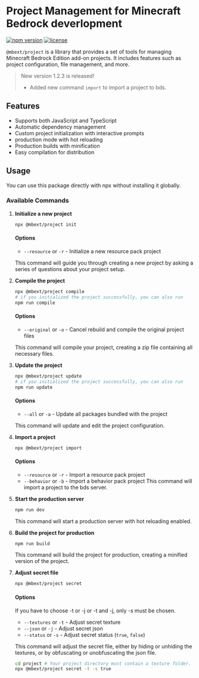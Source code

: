 # Project Management for Minecraft Bedrock deverlopment

[![npm version](https://badge.fury.io/js/%40mbext%2Fproject.svg)](https://www.npmjs.com/package/@mbext/project)
[![license](https://img.shields.io/badge/License-GPL%20v3-blue.svg)](https://github.com/sausage404/mbext-project/blob/main/LICENSE)
   
`@mbext/project` is a library that provides a set of tools for managing Minecraft Bedrock Edition add-on projects. It includes features such as project configuration, file management, and more.

> New version 1.2.3 is released!
> - Added new command `import` to import a project to bds.

## Features

- Supports both JavaScript and TypeScript
- Automatic dependency management
- Custom project initialization with interactive prompts
- production mode with hot reloading
- Production builds with minification
- Easy compilation for distribution

## Usage

You can use this package directly with npx without installing it globally.

### Available Commands

1. **Initialize a new project**

   ```bash
   npx @mbext/project init
   ```

   #### Options

   - `--resource` or `-r` - Initialize a new resource pack project

   This command will guide you through creating a new project by asking a series of questions about your project setup.

2. **Compile the project**

   ```bash
   npx @mbext/project compile
   # if you initialized the project successfully, you can also run
   npm run compile
   ```

   #### Options

   - `--original` or `-o` - Cancel rebuild and compile the original project files

   This command will compile your project, creating a zip file containing all necessary files.

3. **Update the project**

   ```bash
   npx @mbext/project update
   # if you initialized the project successfully, you can also run
   npm run update
   ```

   #### Options

   - `--all` or `-a` - Update all packages bundled with the project

   This command will update and edit the project configuration.

4. **Import a project**
   
   ```bash
   npx @mbext/project import
   ```

   #### Options

   - `--resource` or `-r` - Import a resource pack project
   - `--behavior` or `-b` - Import a behavior pack project
   This command will import a project to the bds server.

5. **Start the production server**

   ```bash
   npm run dev
   ```

   This command will start a production server with hot reloading enabled.

6. **Build the project for production**

   ```bash
   npm run build
   ```

   This command will build the project for production, creating a minified version of the project.

7. **Adjust secret file**

   ```bash
   npx @mbext/project secret
   ```

   #### Options

   If you have to choose -t or -j or -t and -j, only -s must be chosen.

   - `--textures` or `-t` - Adjust secret texture
   - `--json` or `-j` - Adjust secret json
   - `--status` or `-s` - Adjust secret status (`true`, `false`)
   
   This command will adjust the secret file, either by hiding or unhiding the textures, or by obfuscating or unobfuscating the json file.

   ```bash
   cd project # Your project directory must contain a texture folder.
   npx @mbext/project secret -t -s true
   ```